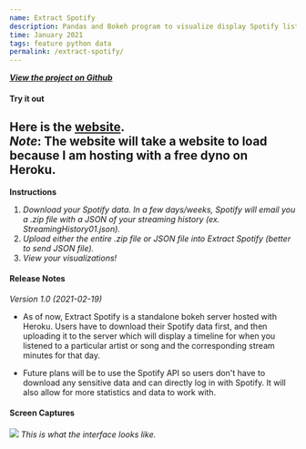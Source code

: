 ```yaml
---
name: Extract Spotify
description: Pandas and Bokeh program to visualize display Spotify listening history
time: January 2021
tags: feature python data
permalink: /extract-spotify/
---
```


_**[View the project on Github](https://github.com/brainuser5705/extract-spotify)**_

#### **Try it out**
Here is the [website](https://extract-spotify.herokuapp.com/app).    
*Note*: The website will take a website to load because I am hosting with a free dyno on Heroku.    
---   
**Instructions**
1. *Download your Spotify data. In a few days/weeks, Spotify will email you a .zip file with a JSON of your streaming history (ex. StreamingHistory01.json).*
2. *Upload either the entire .zip file or JSON file into Extract Spotify (better to send JSON file).*
3. *View your visualizations!*

#### **Release Notes**
*Version 1.0 (2021-02-19)*
- As of now, Extract Spotify is a standalone bokeh server hosted with Heroku. Users have to download their Spotify data first, and then uploading it to the server which will display a timeline for when you listened to a particular artist or song and the corresponding stream minutes for that day.

- Future plans will be to use the Spotify API so users don't have to download any sensitive data and can directly log in with Spotify. It will also allow for more statistics and data to work with.

#### **Screen Captures**
![](https://i.imgur.com/GAkEkKe.png)
*This is what the interface looks like.*